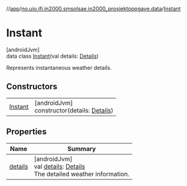 //[app](../../../index.md)/[no.uio.ifi.in2000.smsolsae.in2000_prosjektoppgave.data](../index.md)/[Instant](index.md)

# Instant

[androidJvm]\
data class [Instant](index.md)(val details: [Details](../-details/index.md))

Represents instantaneous weather details.

## Constructors

| | |
|---|---|
| [Instant](-instant.md) | [androidJvm]<br>constructor(details: [Details](../-details/index.md)) |

## Properties

| Name | Summary |
|---|---|
| [details](details.md) | [androidJvm]<br>val [details](details.md): [Details](../-details/index.md)<br>The detailed weather information. |
